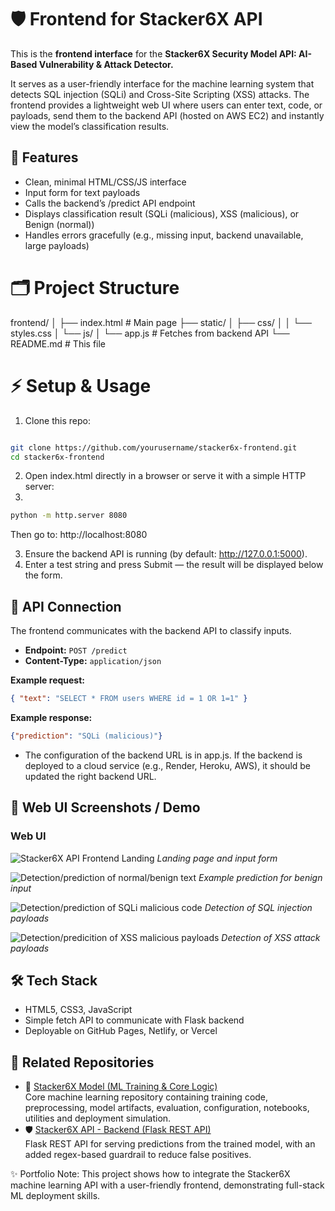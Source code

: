 # 🛡️ Frontend for Stacker6X API

This is the **frontend interface** for the **Stacker6X Security Model API: AI-Based Vulnerability & Attack Detector.**

It serves as a user-friendly interface for the machine learning system that detects SQL injection (SQLi) and Cross-Site Scripting (XSS) attacks.
The frontend provides a lightweight web UI where users can enter text, code, or payloads, send them to the backend API (hosted on AWS EC2) and instantly view the model’s classification results.


## 🚀 Features
- Clean, minimal HTML/CSS/JS interface
- Input form for text payloads
- Calls the backend’s /predict API endpoint
- Displays classification result (SQLi (malicious), XSS (malicious), or Benign (normal))
- Handles errors gracefully (e.g., missing input, backend unavailable, large payloads)


# 🗂️ Project Structure

frontend/
│
├── index.html        # Main page
├── static/
│   ├── css/
│   │   └── styles.css
│   └── js/
│       └── app.js    # Fetches from backend API
└── README.md         # This file


# ⚡ Setup & Usage

1. Clone this repo:

```bash

git clone https://github.com/yourusername/stacker6x-frontend.git
cd stacker6x-frontend
```

2. Open index.html directly in a browser or serve it with a simple HTTP server:
3. 
```bash
python -m http.server 8080
```
Then go to: http://localhost:8080

3. Ensure the backend API is running (by default: http://127.0.0.1:5000).
4. Enter a test string and press Submit — the result will be displayed below the form.


## 🔗 API Connection

The frontend communicates with the backend API to classify inputs.

- **Endpoint:** `POST /predict`  
- **Content-Type:** `application/json`  

**Example request:**
```json
{ "text": "SELECT * FROM users WHERE id = 1 OR 1=1" }
```

**Example response:**

```json
{"prediction": "SQLi (malicious)"}
```
-  The configuration of the backend URL is in app.js. If the backend is deployed to a cloud service (e.g., Render, Heroku, AWS), it should be updated the right backend URL.


## 🎨 Web UI Screenshots / Demo

### Web UI
![Stacker6X API Frontend Landing](https://github.com/Temprog/Stacker6X-App/blob/main/images/demo1.png)
*Landing page and input form*

![Detection/prediction of normal/benign text](https://github.com/Temprog/Stacker6X-App/blob/main/images/demo2.png)
*Example prediction for benign input*

![Detection/prediction of SQLi malicious code](https://github.com/Temprog/Stacker6X-App/blob/main/images/demo3.png)
*Detection of SQL injection payloads*

![Detection/predicition of XSS malicious payloads](https://github.com/Temprog/Stacker6X-App/blob/main/images/demo4.png)
*Detection of XSS attack payloads*


## 🛠️ Tech Stack

- HTML5, CSS3, JavaScript
- Simple fetch API to communicate with Flask backend
- Deployable on GitHub Pages, Netlify, or Vercel


## 📂 Related Repositories

- 🧠 [Stacker6X Model (ML Training & Core Logic)](https://github.com/Temprog/Stacker6X-Model)  
  Core machine learning repository containing training code, preprocessing, model artifacts, evaluation, configuration, notebooks, utilities and deployment simulation.   
- 🛡️ [Stacker6X API - Backend (Flask REST API)](https://github.com/Temprog/Stacker6X-API)  
  Flask REST API for serving predictions from the trained model, with an added regex-based guardrail to reduce false positives.  


✨ Portfolio Note: This project shows how to integrate the Stacker6X machine learning API with a user-friendly frontend, demonstrating full-stack ML deployment skills.
